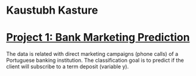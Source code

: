 # Kaustubh Kasture  

# [Project 1: Bank Marketing Prediction](https://github.com/KaustubhKasture/Bank-Marketing-Prediction)
The data is related with direct marketing campaigns (phone calls) of a Portuguese banking institution. 
The classification goal is to predict if the client will subscribe to a term deposit (variable y).
